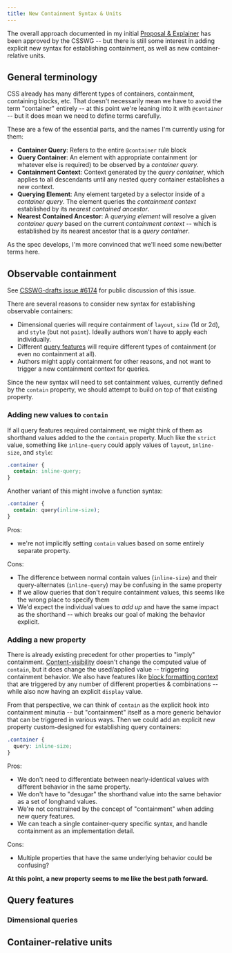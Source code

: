```yaml
---
title: New Containment Syntax & Units
---
```


The overall approach documented in my initial
[Proposal & Explainer](../explainer/)
has been approved by the CSSWG --
but there is still some interest
in adding explicit new syntax
for establishing containment,
as well as new container-relative units.

## General terminology

CSS already has many different types of containers,
containment, containing blocks, etc.
That doesn't necessarily mean
we have to avoid the term "container" entirely --
at this point we're leaning into it with `@container` --
but it does mean we need to define terms carefully.

These are a few of the essential parts,
and the names I'm currently using for them:

- **Container Query**:
  Refers to the entire `@container` rule block
- **Query Container**:
  An element with appropriate containment
  (or whatever else is required)
  to be observed by a _container query_.
- **Containment Context**:
  Context generated by the _query container_,
  which applies to all descendants
  until any nested query container
  establishes a new context.
- **Querying Element**:
  Any element targeted by a selector
  inside of a _container query_.
  The element queries the _containment context_
  established by its _nearest contained ancestor_.
- **Nearest Contained Ancestor**:
  A _querying element_
  will resolve a given _container query_
  based on the current _containment context_ --
  which is established by its nearest ancestor
  that is a _query container_.

As the spec develops,
I'm more convinced
that we'll need some new/better terms here.

## Observable containment

See [CSSWG-drafts issue #6174][6174]
for public discussion of this issue.

[6174]: https://github.com/w3c/csswg-drafts/issues/6174

There are several reasons to consider new syntax
for establishing observable containers:

- Dimensional queries will require containment
  of `layout`, `size` (1d or 2d), and `style`
  (but not `paint`).
  Ideally authors won't have to apply each individually.
- Different [query features](https://github.com/w3c/csswg-drafts/issues/5989)
  will require different types of containment
  (or even no containment at all).
- Authors might apply containment for other reasons,
  and not want to trigger a new containment context for queries.

Since the new syntax will need to set containment values,
currently defined by the `contain` property,
we should attempt to build on top of that existing property.

### Adding new values to `contain`

If all query features required containment,
we might think of them as shorthand values
added to the the `contain` property.
Much like the `strict` value,
something like `inline-query`
could apply values of `layout`, `inline-size`, and `style`:

```css
.container {
  contain: inline-query;
}
```

Another variant of this might involve a function syntax:

```css
.container {
  contain: query(inline-size);
}
```

Pros:

- we're not implicitly setting `contain` values
  based on some entirely separate property.

Cons:

- The difference between normal contain values
  (`inline-size`) and their query-alternates (`inline-query`)
  may be confusing in the same property
- If we allow queries that don't require containment values,
  this seems like the wrong place to specify them
- We'd expect the individual values to _add up_
  and have the same impact as the shorthand --
  which breaks our goal of making the behavior explicit.

### Adding a new property

There is already existing precedent
for other properties to "imply" containment.
[Content-visibility][]
doesn't change the computed value of `contain`,
but it does change the used/applied value --
triggering containment behavior.
We also have features like
[block formatting context][bfc]
that are triggered by
any number of different properties & combinations --
while also now having an explicit `display` value.

[Content-visibility]: https://drafts.csswg.org/css-contain-2/#content-visibility
[bfc]: https://developer.mozilla.org/en-US/docs/Web/Guide/CSS/Block_formatting_context

From that perspective,
we can think of `contain`
as the explicit hook into
containment minutia --
but "containment" itself as a more generic behavior
that can be triggered in various ways.
Then we could add an explicit new property
custom-designed for establishing
query containers:

```css
.container {
  query: inline-size;
}
```

Pros:

- We don't need to differentiate between
  nearly-identical values with different behavior
  in the same property.
- We don't have to "desugar" the shorthand value
  into the same behavior as a set of longhand values.
- We're not constrained by the concept of "containment"
  when adding new query features.
- We can teach a single container-query specific syntax,
  and handle containment as an implementation detail.

Cons:

- Multiple properties that have the same underlying behavior
  could be confusing?

**At this point,
a new property seems to me
like the best path forward.**

## Query features



### Dimensional queries



## Container-relative units
